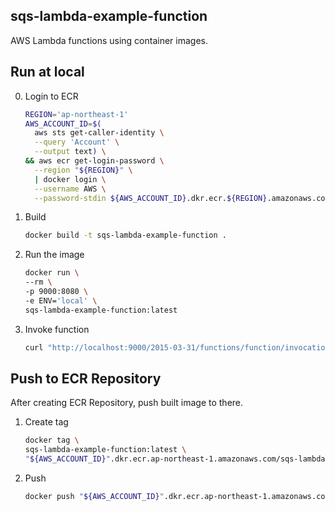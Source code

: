 sqs-lambda-example-function
---

AWS Lambda functions using container images.

## Run at local

0. Login to ECR

    ```bash
    REGION='ap-northeast-1'
    AWS_ACCOUNT_ID=$(
      aws sts get-caller-identity \
      --query 'Account' \
      --output text) \
    && aws ecr get-login-password \
      --region "${REGION}" \
      | docker login \
      --username AWS \
      --password-stdin ${AWS_ACCOUNT_ID}.dkr.ecr.${REGION}.amazonaws.com
    ```

1. Build

    ```bash
    docker build -t sqs-lambda-example-function .
    ```

2. Run the image

    ```bash
    docker run \
    --rm \
    -p 9000:8080 \
    -e ENV='local' \
    sqs-lambda-example-function:latest
    ```

3. Invoke function

    ```bash
    curl "http://localhost:9000/2015-03-31/functions/function/invocations"
    ```

## Push to ECR Repository

After creating ECR Repository, push built image to there.

1. Create tag

    ```bash
    docker tag \
    sqs-lambda-example-function:latest \
    "${AWS_ACCOUNT_ID}".dkr.ecr.ap-northeast-1.amazonaws.com/sqs-lambda-example-function:latest
    ```

2. Push

    ```bash
    docker push "${AWS_ACCOUNT_ID}".dkr.ecr.ap-northeast-1.amazonaws.com/sqs-lambda-example-function:latest
    ```